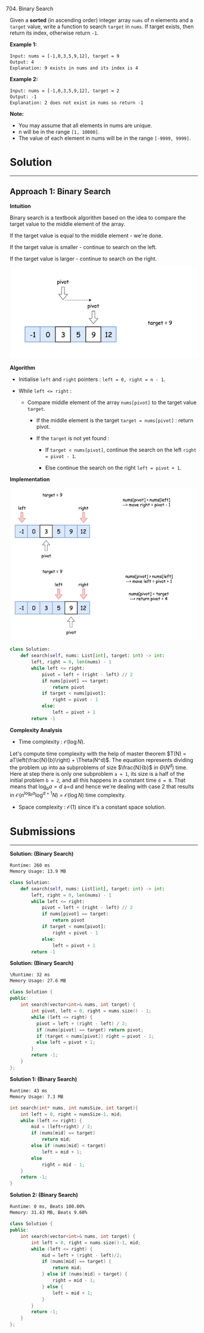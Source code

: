 704. Binary Search

Given a **sorted** (in ascending order) integer array `nums` of n elements and a `target` value, write a function to search `target` in `nums`. If target exists, then return its index, otherwise return `-1`.


**Example 1:**
```
Input: nums = [-1,0,3,5,9,12], target = 9
Output: 4
Explanation: 9 exists in nums and its index is 4
```

**Example 2:**
```
Input: nums = [-1,0,3,5,9,12], target = 2
Output: -1
Explanation: 2 does not exist in nums so return -1
```

**Note:**

* You may assume that all elements in nums are unique.
* n will be in the range `[1, 10000]`.
* The value of each element in nums will be in the range `[-9999, 9999]`.

# Solution
---
## Approach 1: Binary Search
**Intuition**

Binary search is a textbook algorithm based on the idea to compare the target value to the middle element of the array.

If the target value is equal to the middle element - we're done.

If the target value is smaller - continue to search on the left.

If the target value is larger - continue to search on the right.

![704_search.png](img/704_search.png)

**Algorithm**

* Initialise `left` and `right` pointers : `left = 0, right = n - 1`.

* While `left <= right` :

    * Compare middle element of the array `nums[pivot]` to the target value `target`.

        * If the middle element is the target `target = nums[pivot]` : return pivot.

        * If the `target` is not yet found :

            * If `target < nums[pivot]`, continue the search on the left `right = pivot - 1`.

            * Else continue the search on the right `left = pivot + 1`.

**Implementation**

![704_1_1.png](img/704_1_1.png)
![704_1_2.png](img/704_1_2.png)

```python
class Solution:
    def search(self, nums: List[int], target: int) -> int:
        left, right = 0, len(nums) - 1
        while left <= right:
            pivot = left + (right - left) // 2
            if nums[pivot] == target:
                return pivot
            if target < nums[pivot]:
                right = pivot - 1
            else:
                left = pivot + 1
        return -1
```

**Complexity Analysis**

* Time complexity : $\mathcal{O}(\log N)$.

Let's compute time complexity with the help of master theorem $T(N) = aT\left(\frac{N}{b}\right) + \Theta(N^d)$. The equation represents dividing the problem up into aa subproblems of size $\frac{N}{b}$ in $\Theta(N^d)$ time. Here at step there is only one subproblem `a = 1`, its size is a half of the initial problem `b = 2`, and all this happens in a constant time `d = 0`. That means that $\log_b{a} = d$ a=d and hence we're dealing with case 2 that results in $\mathcal{O}(n^{\log_b{a}} \log^{d + 1} N)$ = $\mathcal{O}(\log N)$ time complexity.

* Space complexity : $\mathcal{O}(1)$ since it's a constant space solution.

# Submissions
---
**Solution: (Binary Search)**
```
Runtime: 260 ms
Memory Usage: 13.9 MB
```
```python
class Solution:
    def search(self, nums: List[int], target: int) -> int:
        left, right = 0, len(nums) - 1
        while left <= right:
            pivot = left + (right - left) // 2
            if nums[pivot] == target:
                return pivot
            if target < nums[pivot]:
                right = pivot - 1
            else:
                left = pivot + 1
        return -1
```

**Solution: (Binary Search)**
```
\Runtime: 32 ms
Memory Usage: 27.6 MB
```
```c++
class Solution {
public:
    int search(vector<int>& nums, int target) {
        int pivot, left = 0, right = nums.size() - 1;
        while (left <= right) {
          pivot = left + (right - left) / 2;
          if (nums[pivot] == target) return pivot;
          if (target < nums[pivot]) right = pivot - 1;
          else left = pivot + 1;
        }
        return -1;
    }
};
```

**Solution 1: (Binary Search)**
```
Runtime: 43 ms
Memory Usage: 7.3 MB
```
```c
int search(int* nums, int numsSize, int target){
    int left = 0, right = numsSize-1, mid;
    while (left <= right) {
        mid = (left+right) / 2;
        if (nums[mid] == target)
            return mid;
        else if (nums[mid] < target)
            left = mid + 1;
        else
            right = mid - 1;
    }
    return -1;
}
```

**Solution 2: (Binary Search)**
```
Runtime: 0 ms, Beats 100.00%
Memory: 31.43 MB, Beats 9.60%
```
```c++
class Solution {
public:
    int search(vector<int>& nums, int target) {
        int left = 0, right = nums.size()-1, mid;
        while (left <= right) {
            mid = left + (right - left)/2;
            if (nums[mid] == target) {
                return mid;
            } else if (nums[mid] > target) {
                right = mid - 1;
            } else {
                left = mid + 1;
            }
        }
        return -1;
    }
};
```
